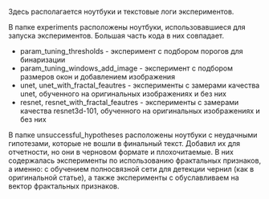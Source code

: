 Здесь располагается ноутбуки и текстовые логи экспериментов.

В папке experiments расположены ноутбуки, использовавшиеся для запуска экспериментов. Большая часть кода в них совпадает.
* param_tuning_thresholds - эксперимент с подбором порогов для бинаризации
* param_tuning_windows_add_image - эксперимент с подбором размеров окон и добавлением изображения
* unet, unet_with_fractal_feautres - эксперименты с замерами качества unet, обученного на оригинальных изображениях и без них
* resnet, resnet_with_fractal_feautres - эксперименты с замерами качества resnet3d-101, обученного на оригинальных изображениях и без них


В папке unsuccessful_hypotheses расположены ноутбуки с неудачными гипотезами, которые не вошли в финальный текст. Добавил их для отчетности, но они в черновом формате и плохочитаемые.
В них содержалась эксперименты по использованию фрактальных признаков, а именно: с обучением полносвязной сети для детекции чернил (как в оригинальной статье), а также эксперименты с обуславливаем на вектор фрактальных признаков.

